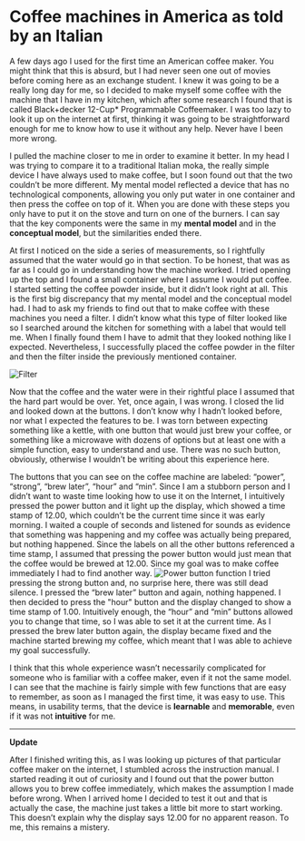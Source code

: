 # Coffee machines in America as told by an Italian

A few days ago I used for the first time an American coffee maker. You might think that this is absurd, but I had never seen one out of movies before coming here as an exchange student. I knew it was going to be a really long day for me, so I decided to make myself some coffee with the machine that I have in my kitchen, which after some research I found that is called Black+decker 12-Cup* Programmable Coffeemaker. I was too lazy to look it up on the internet at first, thinking it was going to be straightforward enough for me to know how to use it without any help. Never have I been more wrong. 

I pulled the machine closer to me in order to examine it better. In my head I was trying to compare it to a traditional Italian moka, the really simple device I have always used to make coffee, but I soon found out that the two couldn’t be more different. My mental model reflected a device that has no technological components, allowing you only put water in one container and then press the coffee on top of it. When you are done with these steps you only have to put it on the stove and turn on one of the burners. I can say that the key components were the same in my **mental model** and in the **conceptual model**, but the similarities ended there. 

At first I noticed on the side a series of measurements, so I rightfully assumed that the water would go in that section. To be honest, that was as far as I could go in understanding how the machine worked. I tried opening up the top and I found a small container where I assume I would put coffee. I started setting the coffee powder inside, but it didn’t look right at all. This is the first big discrepancy that my mental model and the conceptual model had. I had to ask my friends to find out that to make coffee with these machines you need a filter. I didn’t know what this type of filter looked like so I searched around the kitchen for something with a label that would tell me. When I finally found them I have to admit that they looked nothing like I expected. Nevertheless, I successfully placed the coffee powder in the filter and then the filter inside the previously mentioned container.

![Filter](https://user-images.githubusercontent.com/112104599/194921495-c6f77a4a-aed0-42e2-8604-02f7f6e6071e.jpg)

Now that the coffee and the water were in their rightful place I assumed that the hard part would be over. Yet, once again, I was wrong. I closed the lid and looked down at the buttons. I don’t know why I hadn’t looked before, nor what I expected the features to be. I was torn between expecting something like a kettle, with one button that would just brew your coffee, or something like a microwave with dozens of options but at least one with a simple function, easy to understand and use. There was no such button, obviously, otherwise I wouldn’t be writing about this experience here. 

The buttons that you can see on the coffee machine are labeled: “power”, “strong”, “brew later”, “hour” and “min”. Since I am a stubborn person and I didn’t want to waste time looking how to use it on the Internet, I intuitively pressed the power button and it light up the display, which showed a time stamp of 12.00, which couldn’t be the current time since it was early morning. I waited a couple of seconds and listened for sounds as evidence that something was happening and my coffee was actually being prepared, but nothing happened. Since the labels on all the other buttons referenced a time stamp, I assumed that pressing the power button would just mean that the coffee would be brewed at 12.00. Since my goal was to make coffee immediately I had to find another way. 
![Power button function](https://user-images.githubusercontent.com/112104599/194431304-f37a7377-fe43-4b3c-b7af-07f946497f62.jpg)
I tried pressing the strong button and, no surprise here, there was still dead silence. I pressed the “brew later” button and again, nothing happened. I then decided to press the "hour" button and the display changed to show a time stamp of 1.00. Intuitively enough, the “hour” and “min” buttons allowed you to change that time, so I was able to set it at the current time. As I pressed the brew later button again, the display became fixed and the machine started brewing my coffee, which meant that I was able to achieve my goal successfully.

I think that this whole experience wasn’t necessarily complicated for someone who is familiar with a coffee maker, even if it not the same model. I can see that the machine is fairly simple with few functions that are easy to remember, as soon as I managed the first time, it was easy to use. This means, in usability terms, that the device is **learnable** and **memorable**, even if it was not **intuitive** for me. 

--------------------------------------------------------------------------------------------------------------------------------------------------------------------

**Update**

After I finished writing this, as I was looking up pictures of that particular coffee maker on the internet, I stumbled across the instruction manual. I started reading it out of curiosity and I found out that the power button allows you to brew coffee immediately, which makes the assumption I made before wrong. 
When I arrived home I decided to test it out and that is actually the case, the machine just takes a little bit more to start working. This doesn’t explain why the display says 12.00 for no apparent reason. To me, this remains a mistery.

